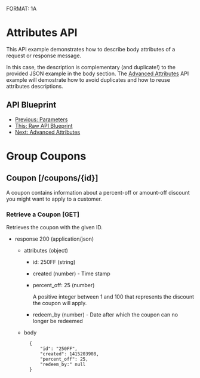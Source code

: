 FORMAT: 1A

# Attributes API
This API example demonstrates how to describe body attributes of a request or response message.

In this case, the description is complementary (and duplicate!) to the provided JSON example in the body section. The [Advanced Attributes](09.%20Advanced%20Attributes.md) API example will demostrate how to avoid duplicates and how to reuse attributes descriptions.

## API Blueprint
+ [Previous: Parameters](07.%20Parameters.md)
+ [This: Raw API Blueprint](https://raw.github.com/apiaryio/api-blueprint/master/examples/08.%20Attributes.md)
+ [Next: Advanced Attributes](09.%20Advanced%20Attributes.md)

# Group Coupons

## Coupon [/coupons/{id}]
A coupon contains information about a percent-off or amount-off discount you might want to apply to a customer.

### Retrieve a Coupon [GET]
Retrieves the coupon with the given ID.

+ response 200 (application/json)

    + attributes (object)
        + id: 250FF (string)
        + created (number) - Time stamp
        + percent_off: 25 (number)

            A positive integer between 1 and 100 that represents the discount the coupon will apply.

        + redeem_by (number) - Date after which the coupon can no longer be redeemed

    + body

            {
                "id": "250FF",
                "created": 1415203908,
                "percent_off": 25,
                "redeem_by:" null
            }
